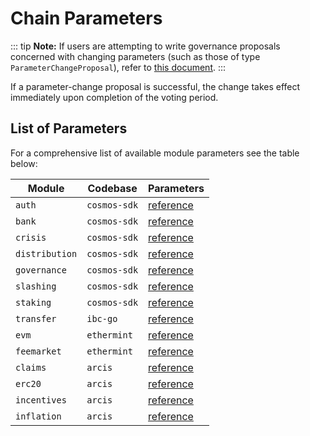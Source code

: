 <!--
order: 6
-->

# Chain Parameters

::: tip
**Note:** If users are attempting to write governance proposals concerned with changing parameters (such as those of type `ParameterChangeProposal`), refer to [this document](../../validators/governance/best_practices.md#parameter-change-proposal).
:::

If a parameter-change proposal is successful, the change takes effect immediately upon completion of the voting period.

## List of Parameters

For a comprehensive list of available module parameters see the table below:

| Module         | Codebase     | Parameters                                                                                      |
| -------------- | ------------ | ----------------------------------------------------------------------------------------------- |
| `auth`         | `cosmos-sdk` | [reference](https://docs.cosmos.network/main/modules/auth/06_params.html)                     |
| `bank`         | `cosmos-sdk` | [reference](https://docs.cosmos.network/main/modules/bank/05_params.html)                     |
| `crisis`       | `cosmos-sdk` | [reference](https://docs.cosmos.network/main/modules/crisis/04_params.html)                   |
| `distribution` | `cosmos-sdk` | [reference](https://docs.cosmos.network/main/modules/distribution/06_events.html)             |
| `governance`   | `cosmos-sdk` | [reference](https://docs.cosmos.network/main/modules/gov/06_params.html)                      |
| `slashing`     | `cosmos-sdk` | [reference](https://docs.cosmos.network/main/modules/slashing/08_params.html)                 |
| `staking`      | `cosmos-sdk` | [reference](https://docs.cosmos.network/main/modules/staking/08_params.html)                  |
| `transfer`     | `ibc-go`     | [reference](https://github.com/cosmos/ibc-go/blob/main/modules/apps/transfer/spec/07_params.md) |
| `evm`          | `ethermint`  | [reference](https://arcis.dev/modules/evm/08_params.html)                                       |
| `feemarket`    | `ethermint`  | [reference](https://arcis.dev/modules/feemarket/07_params.html)                                 |
| `claims`       | `arcis`      | [reference](https://arcis.dev/modules/claims/06_parameters.html)                                |
| `erc20`        | `arcis`      | [reference](https://arcis.dev/modules/erc20/07_parameters.html)                                 |
| `incentives`   | `arcis`      | [reference](https://arcis.dev/modules/incentives/07_parameters.html)                            |
| `inflation`    | `arcis`      | [reference](https://arcis.dev/modules/inflation/05_parameters.html)                             |
